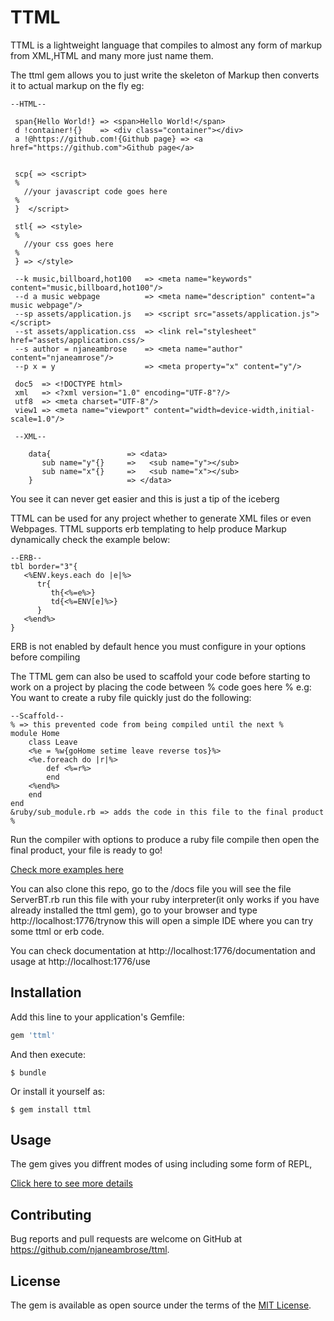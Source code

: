 # TTML
TTML is a lightweight language that compiles to almost any form of markup from XML,HTML and many more just name them.

The ttml gem allows you to just write the skeleton of Markup then converts it to actual markup on the fly eg:

    --HTML--
    
     span{Hello World!} => <span>Hello World!</span>
     d !container!{}    => <div class="container"></div>
     a !@https://github.com!{Github page} => <a href="https://github.com">Github page</a>
    
     
     scp{ => <script>
     %
       //your javascript code goes here
     %
     }  </script> 
     
     stl{ => <style>
     %
       //your css goes here
     %
     } => </style>
     
     --k music,billboard,hot100   => <meta name="keywords" content="music,billboard,hot100"/>
     --d a music webpage          => <meta name="description" content="a music webpage"/>
     --sp assets/application.js   => <script src="assets/application.js"></script>
     --st assets/application.css  => <link rel="stylesheet" href="assets/application.css/>
     --s author = njaneambrose    => <meta name="author" content="njaneamrose"/>
     --p x = y                    => <meta property="x" content="y"/>
     
     doc5  => <!DOCTYPE html>
     xml   => <?xml version="1.0" encoding="UTF-8"?/>
     utf8  => <meta charset="UTF-8"/>
     view1 => <meta name="viewport" content="width=device-width,initial-scale=1.0"/>
     
     --XML--
     
        data{                 => <data>
           sub name="y"{}     =>   <sub name="y"></sub>
           sub name="x"{}     =>   <sub name="x"></sub>
        }                     => </data>
   
You see it can never get easier and this is just a tip of the iceberg

TTML can be used for any project whether to generate XML files or even Webpages.
TTML supports erb templating to help produce Markup dynamically check the example below:
    
    --ERB--
    tbl border="3"{
       <%ENV.keys.each do |e|%> 
          tr{
             th{<%=e%>}
             td{<%=ENV[e]%>}
          }
       <%end%>
    }
    
ERB is not enabled by default hence you must configure in your options before compiling

The TTML gem can also be used to scaffold your code before starting to work on a project by placing the code between % code goes here % e.g:<br>
You want to create a ruby file quickly just do the following:

    --Scaffold--
    % => this prevented code from being compiled until the next %
    module Home
        class Leave
        <%e = %w{goHome setime leave reverse tos}%>
        <%e.foreach do |r|%>
            def <%=r%>
            end
        <%end%>
        end
    end
    &ruby/sub_module.rb => adds the code in this file to the final product
    %

Run the compiler with options to produce a ruby file compile then open the final product, your file is ready to go!

[Check more examples here](https://github.com/njaneambrose/ttml/blob/master/docs/Documentation.html)

You can also clone this repo, go to the /docs file you will see the file ServerBT.rb run this file with your ruby interpreter(it only works if you have already installed the ttml gem), 
go to your browser and type http://localhost:1776/trynow this will open a simple IDE where you can try some ttml or erb code.

You can check documentation at http://localhost:1776/documentation and usage at http://localhost:1776/use
## Installation

Add this line to your application's Gemfile:

```ruby
gem 'ttml'
```

And then execute:

    $ bundle

Or install it yourself as:

    $ gem install ttml

## Usage

The gem gives you diffrent modes of using including some form of REPL,

[Click here to see more details](https://github.com/njaneambrose/ttml/blob/master/docs/use.html)

## Contributing

Bug reports and pull requests are welcome on GitHub at https://github.com/njaneambrose/ttml.

## License

The gem is available as open source under the terms of the [MIT License](https://opensource.org/licenses/MIT).
